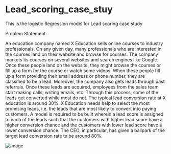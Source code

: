 # Lead_scoring_case_stuy
This is the logistic Regression model for Lead scoring case study   


Problem Statement:

An education company named X Education sells online courses to industry
professionals. On any given day, many professionals who are interested in the courses
land on their website and browse for courses.
The company markets its courses on several websites and search engines like Google.
Once these people land on the website, they might browse the courses or fill up a form
for the course or watch some videos. When these people fill up a form providing their
email address or phone number, they are classified to be a lead. Moreover, the company
also gets leads through past referrals. Once these leads are acquired, employees from
the sales team start making calls, writing emails, etc. Through this process, some of the
leads get converted while most do not. The typical lead conversion rate at X education
is around 30%.
X Education needs help to select the most promising leads, i.e. the leads that are most
likely to convert into paying customers. A model is required to be built wherein a lead
score is assigned to each of the leads such that the customers with higher lead score
have a higher conversion chance and the customers with lower lead score have a lower
conversion chance. The CEO, in particular, has given a ballpark of the target lead
conversion rate to be around 80%. 

![image](https://github.com/mvamsi29/Lead_scoring_case_stuy/assets/96038307/0d980ef2-a58f-483b-8fac-3e9372c0e2ad)
